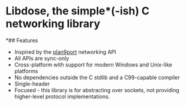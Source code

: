 # Libdose, the simple*(-ish) C networking library

*## Features

* Inspired by the [plan9port](https://9fans.github.io/plan9port/man/man3/dial.html) networking API
* All APIs are sync-only
* Cross-platform with support for modern Windows and Unix-like platforms
* No dependencies outside the C stdlib and a C99-capable compiler
* Single-header
* Focused - this library is for abstracting over sockets, not providing higher-level protocol implementations.
